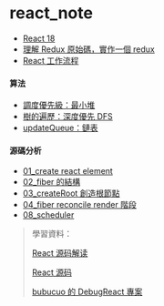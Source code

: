 # react_note

- [React 18](/react_v18.md)
- [理解 Redux 原始碼，實作一個 redux](/實作redux/redux.md)
- [React 工作流程](/react%20工作流程/react%20工作流程.md)

#### 算法

- [調度優先級：最小堆](./react-源碼分析/heap.md)
- [樹的遍歷：深度優先 DFS](./react-源碼分析/DFS.md)
- [updateQueue：鏈表](./react-源碼分析/linked-list.md)

#### 源碼分析

- [01_create react element](./react-源碼分析/01_createReactElement.md)
- [02_fiber 的結構](./react-源碼分析/02_fiber&fiberTree.md)
- [03_createRoot 創造根節點](./react-源碼分析/03_createRoot.md)
- [04_fiber reconcile render 階段](./react-源碼分析/04_fiberRender.md)
- [08_scheduler](./react-源碼分析/08_scheduler.md)

> 學習資料：
>
> [React 源码解读](https://blog.csdn.net/weixin_46463785/category_12249948.html)
>
> [React 源码](https://www.qinguanghui.com/react/)
>
> [bubucuo 的 DebugReact 專案](https://github.com/bubucuo/DebugReact)
